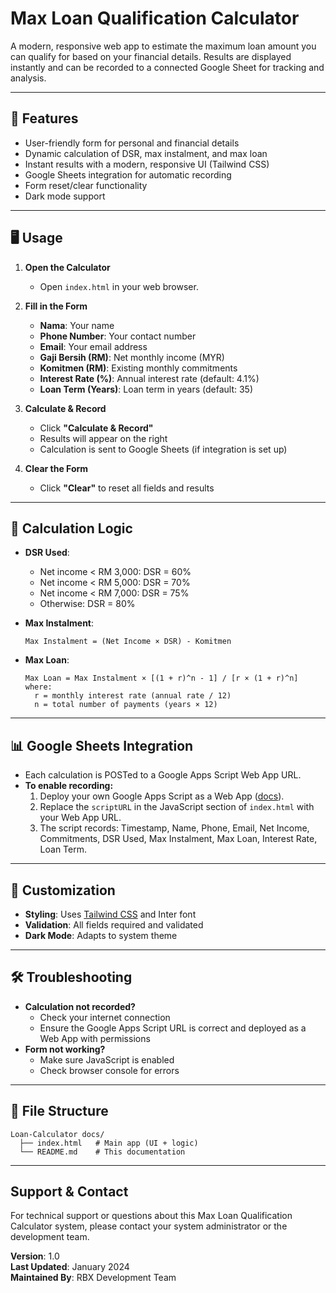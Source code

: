 # Max Loan Qualification Calculator

A modern, responsive web app to estimate the maximum loan amount you can qualify for based on your financial details. Results are displayed instantly and can be recorded to a connected Google Sheet for tracking and analysis.

---

## 🚀 Features

- User-friendly form for personal and financial details
- Dynamic calculation of DSR, max instalment, and max loan
- Instant results with a modern, responsive UI (Tailwind CSS)
- Google Sheets integration for automatic recording
- Form reset/clear functionality
- Dark mode support

---

## 🖥️ Usage

1. **Open the Calculator**
   - Open `index.html` in your web browser.

2. **Fill in the Form**
   - **Nama**: Your name
   - **Phone Number**: Your contact number
   - **Email**: Your email address
   - **Gaji Bersih (RM)**: Net monthly income (MYR)
   - **Komitmen (RM)**: Existing monthly commitments
   - **Interest Rate (%)**: Annual interest rate (default: 4.1%)
   - **Loan Term (Years)**: Loan term in years (default: 35)

3. **Calculate & Record**
   - Click **"Calculate & Record"**
   - Results will appear on the right
   - Calculation is sent to Google Sheets (if integration is set up)

4. **Clear the Form**
   - Click **"Clear"** to reset all fields and results

---

## 🧮 Calculation Logic

- **DSR Used**:
  - Net income < RM 3,000: DSR = 60%
  - Net income < RM 5,000: DSR = 70%
  - Net income < RM 7,000: DSR = 75%
  - Otherwise: DSR = 80%

- **Max Instalment**:
  ```
  Max Instalment = (Net Income × DSR) - Komitmen
  ```

- **Max Loan**:
  ```
  Max Loan = Max Instalment × [(1 + r)^n - 1] / [r × (1 + r)^n]
  where:
    r = monthly interest rate (annual rate / 12)
    n = total number of payments (years × 12)
  ```

---

## 📊 Google Sheets Integration

- Each calculation is POSTed to a Google Apps Script Web App URL.
- **To enable recording:**
  1. Deploy your own Google Apps Script as a Web App ([docs](https://developers.google.com/apps-script/guides/web)).
  2. Replace the `scriptURL` in the JavaScript section of `index.html` with your Web App URL.
  3. The script records: Timestamp, Name, Phone, Email, Net Income, Commitments, DSR Used, Max Instalment, Max Loan, Interest Rate, Loan Term.

---

## 🎨 Customization

- **Styling**: Uses [Tailwind CSS](https://tailwindcss.com/) and Inter font
- **Validation**: All fields required and validated
- **Dark Mode**: Adapts to system theme

---

## 🛠️ Troubleshooting

- **Calculation not recorded?**
  - Check your internet connection
  - Ensure the Google Apps Script URL is correct and deployed as a Web App with permissions
- **Form not working?**
  - Make sure JavaScript is enabled
  - Check browser console for errors

---

## 📁 File Structure

```
Loan-Calculator docs/
  ├── index.html   # Main app (UI + logic)
  └── README.md    # This documentation
```

---

## Support & Contact

For technical support or questions about this Max Loan Qualification Calculator system, please contact your system administrator or the development team.

**Version**: 1.0  
**Last Updated**: January 2024  
**Maintained By**: RBX Development Team 